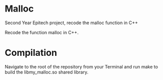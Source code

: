 # Malloc
Second Year Epitech project, recode the malloc function in C++

Recode the function malloc in C++.



# Compilation
Navigate to the root of the repository from your Terminal and run make to build the libmy_malloc.so shared library.
